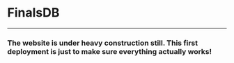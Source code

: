 # FinalsDB
---
### The website is under heavy construction still. This first deployment is just to make sure everything actually works!
